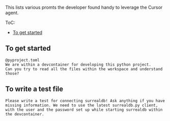 This lists various promts the developer found handy to leverage the Cursor agent.

ToC:

- [To get started](#to-get-started)

## To get started

```
@pyproject.toml
We are within a devcontainer for developing this python project.
Can you try to read all the files within the workspace and understand those?
```

## To write a test file

```
Please write a test for connecting surrealdb! Ask anything if you have missing information. We need to use the latest surrealdb.py client, with the user and the password set up while starting surrealdb within the devcontainer.
```
